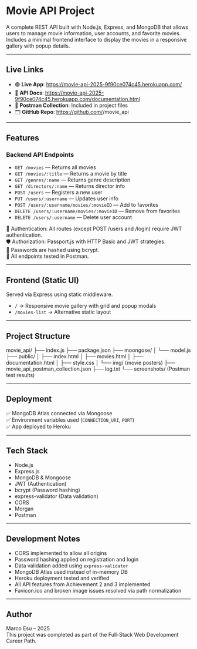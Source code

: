 
# Movie API Project

A complete REST API built with Node.js, Express, and MongoDB that allows users to manage movie information, user accounts, and favorite movies. Includes a minimal frontend interface to display the movies in a responsive gallery with popup details.

---

## Live Links

- 🟢 **Live App**: https://movie-api-2025-9f90ce074c45.herokuapp.com/
- 🧠 **API Docs**: https://movie-api-2025-9f90ce074c45.herokuapp.com/documentation.html
- 🧪 **Postman Collection**: Included in project files
- 🗂️ **GitHub Repo**: https://github.com/<ghostmaruko>/movie_api

---

## Features

### Backend API Endpoints

- `GET /movies` — Returns all movies
- `GET /movies/:title` — Returns a movie by title
- `GET /genres/:name` — Returns genre description
- `GET /directors/:name` — Returns director info
- `POST /users` — Registers a new user
- `PUT /users/:username` — Updates user info
- `POST /users/:username/movies/:movieID` — Add to favorites
- `DELETE /users/:username/movies/:movieID` — Remove from favorites
- `DELETE /users/:username` — Delete user account

🔐 Authentication: All routes (except POST /users and /login) require JWT authentication.  
🛡️ Authorization: Passport.js with HTTP Basic and JWT strategies.  
🔐 Passwords are hashed using bcrypt.  
🧪 All endpoints tested in Postman.

---

## Frontend (Static UI)

Served via Express using static middleware.

- `/` → Responsive movie gallery with grid and popup modals
- `/movies-list` → Alternative static layout

---

## Project Structure

movie_api/
├── index.js
├── package.json
├── moongose/
│   └── model.js
├── public/
│   ├── index.html
│   ├── movies.html
│   ├── documentation.html
│   ├── style.css
│   └── img/ (movie posters)
├── movie_api_postman_collection.json
├── log.txt
└── screenshots/ (Postman test results)

---

## Deployment

✅ MongoDB Atlas connected via Mongoose  
✅ Environment variables used (`CONNECTION_URI`, `PORT`)  
✅ App deployed to Heroku

---

## Tech Stack

- Node.js
- Express.js
- MongoDB & Mongoose
- JWT (Authentication)
- bcrypt (Password hashing)
- express-validator (Data validation)
- CORS
- Morgan
- Postman

---

## Development Notes

- CORS implemented to allow all origins
- Password hashing applied on registration and login
- Data validation added using `express-validator`
- MongoDB Atlas used instead of in-memory DB
- Heroku deployment tested and verified
- All API features from Achievement 2 and 3 implemented
- Favicon.ico and broken image issues resolved via path normalization

---

## Author

Marco Esu – 2025  
This project was completed as part of the Full-Stack Web Development Career Path.
